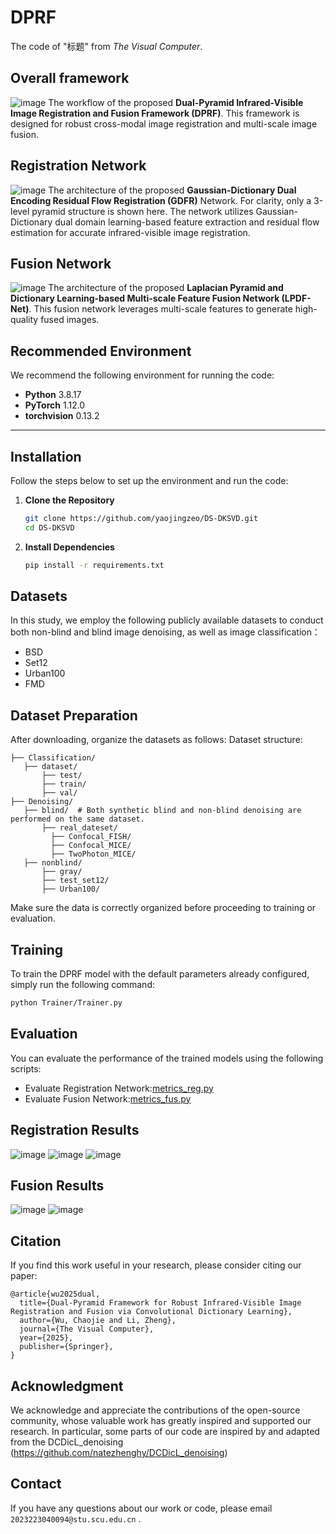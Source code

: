 # DPRF
The code of "标题" from _The Visual Computer_.

## Overall framework
![image](./Imgs/fig2.jpg)
The workflow of the proposed **Dual-Pyramid Infrared-Visible Image Registration and Fusion Framework (DPRF)**. This framework is designed for robust cross-modal image registration and multi-scale image fusion.

## Registration Network
![image](./Imgs/fig3.jpg)
The architecture of the proposed **Gaussian-Dictionary Dual Encoding Residual Flow Registration (GDFR)** Network. For clarity, only a 3-level pyramid structure is shown here. The network utilizes Gaussian-Dictionary dual domain learning-based feature extraction and residual flow estimation for accurate infrared-visible image registration.

## Fusion Network
![image](./Imgs/fus.jpg)
The architecture of the proposed **Laplacian Pyramid and Dictionary Learning-based Multi-scale Feature Fusion Network (LPDF-Net)**. This fusion network leverages multi-scale features to generate high-quality fused images.

## Recommended Environment  
We recommend the following environment for running the code:  
- **Python** 3.8.17
- **PyTorch** 1.12.0 
- **torchvision** 0.13.2  

---

## Installation  
Follow the steps below to set up the environment and run the code:

1. **Clone the Repository**  
   ```bash  
   git clone https://github.com/yaojingzeo/DS-DKSVD.git
   cd DS-DKSVD  
2. **Install Dependencies**
   ```bash  
   pip install -r requirements.txt  
   
## Datasets
In this study, we employ the following publicly available datasets to conduct both non-blind and blind image denoising, as well as image classification：
* BSD
* Set12 
* Urban100 
* FMD

## Dataset Preparation
After downloading, organize the datasets as follows:
Dataset structure:  
```
├── Classification/  
   ├── dataset/  
       ├── test/    
       ├── train/    
       ├── val/
├── Denoising/  
   ├── blind/  # Both synthetic blind and non-blind denoising are performed on the same dataset. 
       ├── real_dateset/
         ├── Confocal_FISH/        
         ├── Confocal_MICE/
         ├── TwoPhoton_MICE/        
   ├── nonblind/  
       ├── gray/    
       ├── test_set12/   
       ├── Urban100/
```
Make sure the data is correctly organized before proceeding to training or evaluation.

## Training
To train the DPRF model with the default parameters already configured, simply run the following command:  
   ```bash  
   python Trainer/Trainer.py
   ```

## Evaluation
You can evaluate the performance of the trained models using the following scripts:
* Evaluate Registration Network:[metrics_reg.py](Evaluator/metrics_reg.py)
* Evaluate Fusion Network:[metrics_fus.py](Evaluator/metrics_fus.py) 

## Registration Results
![image](./Imgs/visual-reg-00202-noGrid.jpg)
![image](./Imgs/visual-reg-00718N-noGrid.jpg)
![image](./Imgs/visual-reg-FLIR_08954-noGrid.jpg)

## Fusion Results
![image](./Imgs/visual-fus-FMB_00089.jpg)
![image](./Imgs/visual-fus-M3FD_00738.jpg)

## Citation
If you find this work useful in your research, please consider citing our paper:
```
@article{wu2025dual,  
  title={Dual-Pyramid Framework for Robust Infrared-Visible Image Registration and Fusion via Convolutional Dictionary Learning},  
  author={Wu, Chaojie and Li, Zheng},  
  journal={The Visual Computer},  
  year={2025},  
  publisher={Springer},  
}  
```

## Acknowledgment  
We acknowledge and appreciate the contributions of the open-source community, whose valuable work has greatly inspired and supported our research. In particular, some parts of our code are inspired by and adapted from the DCDicL_denoising (https://github.com/natezhenghy/DCDicL_denoising)

## Contact
If you have any questions about our work or code, please email `2023223040094@stu.scu.edu.cn` .

